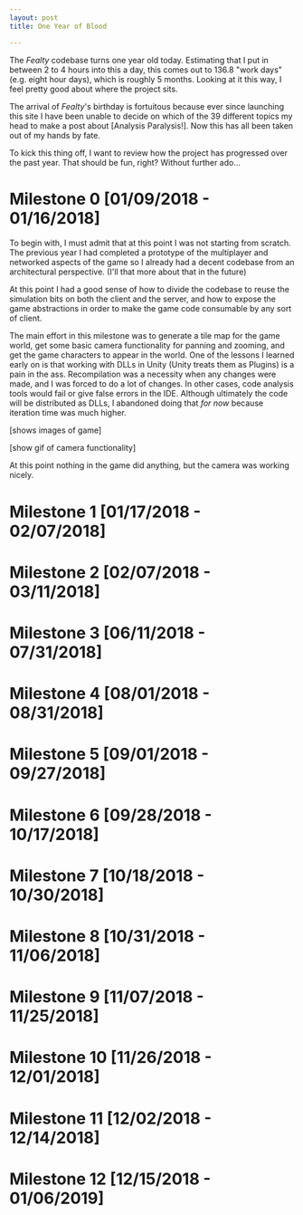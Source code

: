 ```yaml
---
layout: post
title: One Year of Blood

---
```


The *Fealty* codebase turns one year old today. Estimating that I put in between 2 to 4 hours into this a day, this comes out to 136.8 "work days" (e.g. eight hour days), which is roughly 5 months. Looking at it this way, I feel pretty good about where the project sits. 

The arrival of *Fealty*'s birthday is fortuitous because ever since launching this site I have been unable to decide on which of the 39 different topics my head to make a post about [Analysis Paralysis!]. Now this has all been taken out of my hands by fate.

To kick this thing off, I want to review how the project has progressed over the past year. That should be fun, right? Without further ado...

# Milestone 0  [01/09/2018 - 01/16/2018]

To begin with, I must admit that at this point I was not starting from scratch. The previous year I had completed a prototype of the multiplayer and networked aspects of the game so I already had a decent codebase from an architectural perspective. (I'll that more about that in the future) 

At this point I had a good sense of how to divide the codebase to reuse the simulation bits on both the client and the server, and how to expose the game abstractions in order to make the game code consumable by any sort of client.

The main effort in this milestone was to generate a tile map for the game world, get some basic camera functionality for panning and zooming, and get the game characters to appear in the world. One of the lessons I learned early on is that working with DLLs in Unity (Unity treats them as Plugins) is a pain in the ass. Recompilation was a necessity when any changes were made, and I was forced to do a lot of changes. In other cases, code analysis tools would fail or give false errors in the IDE. Although ultimately the code will be distributed as DLLs, I abandoned doing that *for now* because iteration time was much higher.

[shows images of game]

[show gif of camera functionality]

At this point nothing in the game did anything, but the camera was working nicely.

# Milestone 1 [01/17/2018 - 02/07/2018]

# Milestone 2 [02/07/2018 - 03/11/2018]

# Milestone 3 [06/11/2018 - 07/31/2018]

# Milestone 4 [08/01/2018 - 08/31/2018]

# Milestone 5 [09/01/2018 - 09/27/2018]

# Milestone 6 [09/28/2018 - 10/17/2018]

# Milestone 7 [10/18/2018 - 10/30/2018]

# Milestone 8 [10/31/2018 - 11/06/2018]

# Milestone 9 [11/07/2018 - 11/25/2018]

# Milestone 10 [11/26/2018 - 12/01/2018]

# Milestone 11 [12/02/2018 - 12/14/2018]

# Milestone 12 [12/15/2018 - 01/06/2019]







